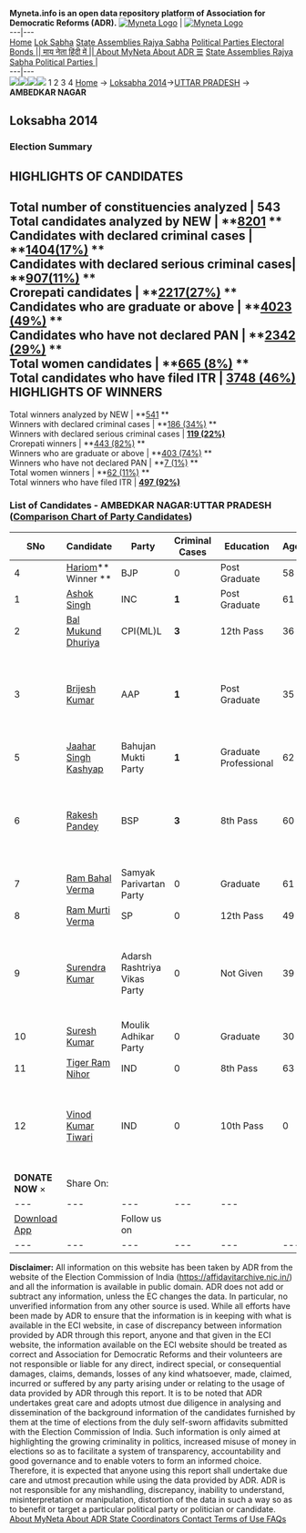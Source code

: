 **Myneta.info is an open data repository platform of Association for Democratic Reforms (ADR).**
[![Myneta Logo](https://www.myneta.info/lib/img/myneta-logo.png)](https://www.myneta.info/) | [![Myneta Logo](https://www.myneta.info/lib/img/adr-logo.png)](https://adrindia.org)  
---|---  
[Home](https://www.myneta.info/) [Lok Sabha](https://www.myneta.info/#ls "Lok Sabha") [ State Assemblies ](https://www.myneta.info/#sa "State Assemblies") [Rajya Sabha](https://www.myneta.info/#rs "Rajya Sabha") [Political Parties ](https://www.myneta.info/party "Political Parties") [ Electoral Bonds ](https://www.myneta.info/electoral_bonds "Electoral Bonds") [ || माय नेता हिंदी में || ](https://translate.google.co.in/translate?prev=hp&hl=en&js=y&u=www.myneta.info&sl=en&tl=hi&history_state0=) [ About MyNeta ](https://adrindia.org/content/about-myneta) [ About ADR ](https://adrindia.org/about-adr/who-we-are) [☰](javascript:void\(0\))
[ State Assemblies ](https://www.myneta.info/#sa "State Assemblies") [ Rajya Sabha ](https://www.myneta.info/#rs "Rajya Sabha") [ Political Parties ](https://www.myneta.info/party "Political Parties")
|   
---|---  
![](https://www.myneta.info/lib/img/banner/banner-1.png)![](https://www.myneta.info/lib/img/banner/banner-2.png)![](https://www.myneta.info/lib/img/banner/banner-3.png)![](https://www.myneta.info/lib/img/banner/banner-4.png)
1  2  3  4 
[Home](https://www.myneta.info/) → [Loksabha 2014](https://www.myneta.info/ls2014/)→[UTTAR PRADESH](https://www.myneta.info/ls2014/index.php?action=show_constituencies&state_id=24) → **AMBEDKAR NAGAR**
### 
## Loksabha 2014
###  Election Summary 
HIGHLIGHTS OF CANDIDATES  
---  
Total number of constituencies analyzed |  543   
Total candidates analyzed by NEW | **[8201](https://www.myneta.info/ls2014/index.php?action=summary&subAction=candidates_analyzed&sort=candidate#summary) **  
Candidates with declared criminal cases | **[1404(17%)](https://www.myneta.info/ls2014/index.php?action=summary&subAction=crime&sort=candidate#summary) **  
Candidates with declared serious criminal cases| **[907(11%)](https://www.myneta.info/ls2014/index.php?action=summary&subAction=serious_crime&sort=candidate#summary) **  
Crorepati candidates | **[2217(27%)](https://www.myneta.info/ls2014/index.php?action=summary&subAction=crorepati&sort=candidate#summary) **  
Candidates who are graduate or above | **[4023 (49%)](https://www.myneta.info/ls2014/index.php?action=summary&subAction=education&sort=candidate#summary) **  
Candidates who have not declared PAN | **[2342 (29%)](https://www.myneta.info/ls2014/index.php?action=summary&subAction=without_pan&sort=candidate#summary) **  
Total women candidates | **[665 (8%)](https://www.myneta.info/ls2014/index.php?action=summary&subAction=women_candidate&sort=candidate#summary) **  
Total candidates who have filed ITR | [**3748 (46%)**](https://www.myneta.info/ls2014/index.php?action=summary&subAction=filed_itr&sort=candidate#summary)  
HIGHLIGHTS OF WINNERS  
---  
Total winners analyzed by NEW | **[541](https://www.myneta.info/ls2014/index.php?action=summary&subAction=winner_analyzed&sort=candidate#summary) **  
Winners with declared criminal cases | **[186 (34%)](https://www.myneta.info/ls2014/index.php?action=summary&subAction=winner_crime&sort=candidate#summary) **  
Winners with declared serious criminal cases | **[119 (22%)](https://www.myneta.info/ls2014/index.php?action=summary&subAction=winner_serious_crime&sort=candidate#summary)**  
Crorepati winners | **[443 (82%)](https://www.myneta.info/ls2014/index.php?action=summary&subAction=winner_crorepati&sort=candidate#summary) **  
Winners who are graduate or above | **[403 (74%)](https://www.myneta.info/ls2014/index.php?action=summary&subAction=winner_education&sort=candidate#summary) **  
Winners who have not declared PAN | **[7 (1%)](https://www.myneta.info/ls2014/index.php?action=summary&subAction=winner_without_pan&sort=candidate#summary) **  
Total women winners | **[62 (11%)](https://www.myneta.info/ls2014/index.php?action=summary&subAction=winner_women&sort=candidate#summary) **  
Total winners who have filed ITR | [**497 (92%)**](https://www.myneta.info/ls2014/index.php?action=summary&subAction=winner_filed_itr&sort=candidate#summary)  
### List of Candidates - AMBEDKAR NAGAR:UTTAR PRADESH ([Comparison Chart of Party Candidates](https://www.myneta.info/ls2014/comparisonchart.php?constituency_id=248))
SNo | Candidate| Party| Criminal Cases| Education| Age| Total Assets| Liabilities  
---|---|---|---|---|---|---|---  
4  | [Hariom](https://www.myneta.info/ls2014/candidate.php?candidate_id=8403)** Winner ** | BJP | 0 | Post Graduate| 58 | Rs 1,53,18,114 ~ 1 Crore+ | Rs 0 ~   
1  | [Ashok Singh](https://www.myneta.info/ls2014/candidate.php?candidate_id=8020) | INC | **1** | Post Graduate| 61 | Rs 18,93,272 ~ 18 Lacs+ | Rs 0 ~   
2  | [Bal Mukund Dhuriya](https://www.myneta.info/ls2014/candidate.php?candidate_id=8021) | CPI(ML)L | **3** | 12th Pass| 36 | Rs 32,000 ~ 32 Thou+ | Rs 0 ~   
3  | [Brijesh Kumar](https://www.myneta.info/ls2014/candidate.php?candidate_id=8404) | AAP | **1** | Post Graduate| 35 | ![](https://myneta.info/image_v2.php?myneta_folder=ls2014&candidate_id=8404&col=ta) | ![](https://myneta.info/image_v2.php?myneta_folder=ls2014&candidate_id=8404&col=lia)  
5  | [Jaahar Singh Kashyap](https://www.myneta.info/ls2014/candidate.php?candidate_id=8651) | Bahujan Mukti Party | **1** | Graduate Professional| 62 | Rs 1,64,43,251 ~ 1 Crore+ | Rs 0 ~   
6  | [Rakesh Pandey](https://www.myneta.info/ls2014/candidate.php?candidate_id=8014) | BSP | **3** | 8th Pass| 60 | ![](https://myneta.info/image_v2.php?myneta_folder=ls2014&candidate_id=8014&col=ta) | ![](https://myneta.info/image_v2.php?myneta_folder=ls2014&candidate_id=8014&col=lia)  
7  | [Ram Bahal Verma](https://www.myneta.info/ls2014/candidate.php?candidate_id=8645) | Samyak Parivartan Party | 0 | Graduate| 61 | Rs 1,56,38,811 ~ 1 Crore+ | Rs 0 ~   
8  | [Ram Murti Verma](https://www.myneta.info/ls2014/candidate.php?candidate_id=8018) | SP | 0 | 12th Pass| 49 | Rs 1,97,54,903 ~ 1 Crore+ | Rs 13,44,436 ~ 13 Lacs+  
9  | [Surendra Kumar](https://www.myneta.info/ls2014/candidate.php?candidate_id=8015) | Adarsh Rashtriya Vikas Party | 0 | Not Given| 39 | ![](https://myneta.info/image_v2.php?myneta_folder=ls2014&candidate_id=8015&col=ta) | ![](https://myneta.info/image_v2.php?myneta_folder=ls2014&candidate_id=8015&col=lia)  
10  | [Suresh Kumar](https://www.myneta.info/ls2014/candidate.php?candidate_id=8650) | Moulik Adhikar Party | 0 | Graduate| 30 | Rs 1,11,117 ~ 1 Lacs+ | Rs 0 ~   
11  | [Tiger Ram Nihor](https://www.myneta.info/ls2014/candidate.php?candidate_id=8654) | IND | 0 | 8th Pass| 63 | Rs 53,47,882 ~ 53 Lacs+ | Rs 0 ~   
12  | [Vinod Kumar Tiwari](https://www.myneta.info/ls2014/candidate.php?candidate_id=8400) | IND | 0 | 10th Pass| 0 | ![](https://myneta.info/image_v2.php?myneta_folder=ls2014&candidate_id=8400&col=ta) | ![](https://myneta.info/image_v2.php?myneta_folder=ls2014&candidate_id=8400&col=lia)  
|  **DONATE NOW** × |  Share On:  | [](https://api.whatsapp.com/send?text=https%3A%2F%2Fmyneta.info%2Fpunjab2022%2Findex.php%3Faction%3Dshow_constituencies%26state_id%3D19) | [](https://www.facebook.com/sharer/sharer.php?u=https%3A%2F%2Fmyneta.info%2Fpunjab2022%2Findex.php%3Faction%3Dshow_constituencies%26state_id%3D19) | [](https://twitter.com/share?url=https%3A%2F%2Fmyneta.info%2Fpunjab2022%2Findex.php%3Faction%3Dshow_constituencies%26state_id%3D19)  
---|---|---|---|---  
| [ Download App ](https://play.google.com/store/apps/details?id=com.webrosoft.myneta1&pcampaignid=pcampaignidMKT-Other-global-all-co-prtnr-py-PartBadge-Mar2515-1) | [](https://play.google.com/store/apps/details?id=com.webrosoft.myneta1&pcampaignid=pcampaignidMKT-Other-global-all-co-prtnr-py-PartBadge-Mar2515-1) |  Follow us on  | [](https://www.facebook.com/adrindia.org/) | [](https://twitter.com/adrspeaks) | [](https://groups.google.com/g/national-election-watch?hl=en&pli=1) | [](https://www.instagram.com/adrspeaks/) | [](https://www.youtube.com/user/adrspeaks) | [](https://sharechat.com/profile/adrspeaks)  
---|---|---|---|---|---|---|---|---  
**Disclaimer:** All information on this website has been taken by ADR from the website of the Election Commission of India (https://affidavitarchive.nic.in/) and all the information is available in public domain. ADR does not add or subtract any information, unless the EC changes the data. In particular, no unverified information from any other source is used. While all efforts have been made by ADR to ensure that the information is in keeping with what is available in the ECI website, in case of discrepancy between information provided by ADR through this report, anyone and that given in the ECI website, the information available on the ECI website should be treated as correct and Association for Democratic Reforms and their volunteers are not responsible or liable for any direct, indirect special, or consequential damages, claims, demands, losses of any kind whatsoever, made, claimed, incurred or suffered by any party arising under or relating to the usage of data provided by ADR through this report. It is to be noted that ADR undertakes great care and adopts utmost due diligence in analysing and dissemination of the background information of the candidates furnished by them at the time of elections from the duly self-sworn affidavits submitted with the Election Commission of India. Such information is only aimed at highlighting the growing criminality in politics, increased misuse of money in elections so as to facilitate a system of transparency, accountability and good governance and to enable voters to form an informed choice. Therefore, it is expected that anyone using this report shall undertake due care and utmost precaution while using the data provided by ADR. ADR is not responsible for any mishandling, discrepancy, inability to understand, misinterpretation or manipulation, distortion of the data in such a way so as to benefit or target a particular political party or politician or candidate. 
[ About MyNeta ](https://adrindia.org/content/about-myneta) [ About ADR ](https://adrindia.org/about-adr/who-we-are) [ State Coordinators ](https://adrindia.org/about-adr/state-coordinators) [ Contact ](https://adrindia.org/contact-us) [ Terms of Use ](https://adrindia.org/content/adr-terms-use) [ FAQs ](https://adrindia.org/content/faqs)
